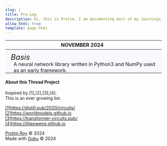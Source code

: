 ```yaml
---
slug: /
title: Pro-Log
description: Hi, this is Protim. I am documenting most of my learnings in the fields of artificial intelligence, machine learning, deep learning, generative ai, ..etc, here.
allow_html: true
template: page.html
---
```


<style>
  .date {
    font-family: 'Inter';
    margin-left: -8.5px;
  }

  .postcontainer {
    background-color: rgba(230, 230, 250, 0.25);
    height: 75px;
    display: flex;
    align-items: center;
    justify-content: center;
    
    width: 100%;
    position: relative;
    padding-left: 10px;
    box-sizing: border-box;
  }
  .postcontainer:hover {
    border-left: 2px solid black;
  }
  .firstpost {
    display: flex;
    align-items: center;
    justify-content: center;
    text-decoration: none;
  }
  .post_title {
    font-family: 'Inter';
    font-size: 24px;
    font-style: italic;
    margin-top: -5%;
    margin-right: -11%;
  }
  .post_text {
    font-family: 'Inter';
  }
</style>

<table class="table">
  <thead>
    <tr>
      <th><div class="date">NOVEMBER 2024</div></th>
    </tr>
  </thead>
  <tbody>
    <tr class="postcontainer">
      <td>
        <a href="https://github.com/protimroy/basis" class="firstpost">
          <span class="post_title">Basis</span>
          <span class="post_text"><br><br>A neural network library written in Python3 and NumPy used as an early framework.</span>
        </a>
      </td>
    </tr>
  </tbody>
</table>

#### About this Thread Project

Inspired by [1],[2],[3],[4].<br>
This is an ever growing list.<br>

<a href="https://distill.pub/2020/circuits/">[1]https://distill.pub/2020/circuits/</a><br>
<a href="https://worldmodels.github.io">[2]https://worldmodels.github.io</a><br>
<a href="https://transformer-circuits.pub/">[3]https://transformer-circuits.pub/</a><br>
<a href="https://lilianweng.github.io">[4]https://lilianweng.github.io</a><br>

<a href="https://protimroy.com">Protim Roy</a> &copy; 2024<br>
Made with <a href="https://github.com/sea-grass/goku">Goku</a> &copy; 2024